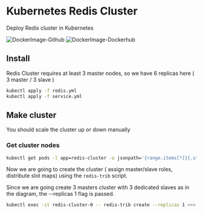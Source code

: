 # Kubernetes Redis Cluster

 Deploy Redis cluster in Kubernetes

![DockerImage-Github](https://github.com/hatamiarash7/Kubernetes-Redis/workflows/DockerImage-Github/badge.svg) ![DockerImage-Dockerhub](https://github.com/hatamiarash7/Kubernetes-Redis/workflows/DockerImage-Dockerhub/badge.svg)

## Install

Redis Cluster requires at least 3 master nodes, so we have 6 replicas here ( 3 master / 3 slave )

```bash
kubectl apply -f redis.yml
kubectl apply -f service.yml
```

## Make cluster

You should scale the cluster up or down manually

### Get cluster nodes

```bash
kubectl get pods -l app=redis-cluster -o jsonpath='{range.items[*]}{.status.podIP}:6379 '
```

Now we are going to create the cluster ( assign master/slave roles, distribute slot maps) using the `redis-trib` script.  

Since we are going create 3 masters cluster with 3 dedicated slaves as in the diagram, the --replicas 1 flag is passed.

```bash
kubectl exec -it redis-cluster-0 -- redis-trib create --replicas 1 <<< node list from previous command >>>
```
